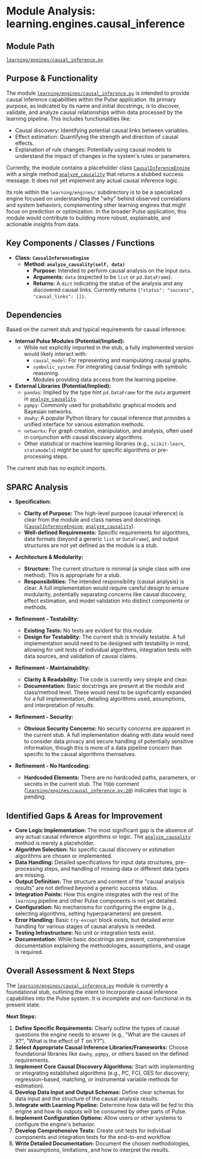 # Module Analysis: learning.engines.causal_inference

## Module Path

[`learning/engines/causal_inference.py`](learning/engines/causal_inference.py:1)

## Purpose & Functionality

The module [`learning/engines/causal_inference.py`](learning/engines/causal_inference.py:1) is intended to provide causal inference capabilities within the Pulse application. Its primary purpose, as indicated by its name and initial docstrings, is to discover, validate, and analyze causal relationships within data processed by the learning pipeline. This includes functionalities like:

*   Causal discovery: Identifying potential causal links between variables.
*   Effect estimation: Quantifying the strength and direction of causal effects.
*   Explanation of rule changes: Potentially using causal models to understand the impact of changes in the system's rules or parameters.

Currently, the module contains a placeholder class [`CausalInferenceEngine`](learning/engines/causal_inference.py:7) with a single method [`analyze_causality`](learning/engines/causal_inference.py:11) that returns a stubbed success message. It does not yet implement any actual causal inference logic.

Its role within the `learning/engines/` subdirectory is to be a specialized engine focused on understanding the "why" behind observed correlations and system behaviors, complementing other learning engines that might focus on prediction or optimization. In the broader Pulse application, this module would contribute to building more robust, explainable, and actionable insights from data.

## Key Components / Classes / Functions

*   **Class: `CausalInferenceEngine`**
    *   **Method: `analyze_causality(self, data)`**
        *   **Purpose:** Intended to perform causal analysis on the input `data`.
        *   **Arguments:** `data` (expected to be `list` or `pd.DataFrame`).
        *   **Returns:** A `dict` indicating the status of the analysis and any discovered causal links. Currently returns `{"status": "success", "causal_links": []}`.

## Dependencies

Based on the current stub and typical requirements for causal inference:

*   **Internal Pulse Modules (Potential/Implied):**
    *   While not explicitly imported in the stub, a fully implemented version would likely interact with:
        *   `causal_model`: For representing and manipulating causal graphs.
        *   `symbolic_system`: For integrating causal findings with symbolic reasoning.
        *   Modules providing data access from the learning pipeline.
*   **External Libraries (Potential/Implied):**
    *   `pandas`: Implied by the type hint `pd.DataFrame` for the `data` argument in [`analyze_causality`](learning/engines/causal_inference.py:11).
    *   `pgmpy`: Commonly used for probabilistic graphical models and Bayesian networks.
    *   `dowhy`: A popular Python library for causal inference that provides a unified interface for various estimation methods.
    *   `networkx`: For graph creation, manipulation, and analysis, often used in conjunction with causal discovery algorithms.
    *   Other statistical or machine learning libraries (e.g., `scikit-learn`, `statsmodels`) might be used for specific algorithms or pre-processing steps.

The current stub has no explicit imports.

## SPARC Analysis

*   **Specification:**
    *   **Clarity of Purpose:** The high-level purpose (causal inference) is clear from the module and class names and docstrings ([`CausalInferenceEngine`](learning/engines/causal_inference.py:1), [`analyze_causality`](learning/engines/causal_inference.py:11)).
    *   **Well-defined Requirements:** Specific requirements for algorithms, data formats (beyond a generic `list` or `DataFrame`), and output structures are not yet defined as the module is a stub.

*   **Architecture & Modularity:**
    *   **Structure:** The current structure is minimal (a single class with one method). This is appropriate for a stub.
    *   **Responsibilities:** The intended responsibility (causal analysis) is clear. A full implementation would require careful design to ensure modularity, potentially separating concerns like causal discovery, effect estimation, and model validation into distinct components or methods.

*   **Refinement - Testability:**
    *   **Existing Tests:** No tests are evident for this module.
    *   **Design for Testability:** The current stub is trivially testable. A full implementation would need to be designed with testability in mind, allowing for unit tests of individual algorithms, integration tests with data sources, and validation of causal claims.

*   **Refinement - Maintainability:**
    *   **Clarity & Readability:** The code is currently very simple and clear.
    *   **Documentation:** Basic docstrings are present at the module and class/method level. These would need to be significantly expanded for a full implementation, detailing algorithms used, assumptions, and interpretation of results.

*   **Refinement - Security:**
    *   **Obvious Security Concerns:** No security concerns are apparent in the current stub. A full implementation dealing with data would need to consider data privacy and secure handling of potentially sensitive information, though this is more of a data pipeline concern than specific to the causal algorithms themselves.

*   **Refinement - No Hardcoding:**
    *   **Hardcoded Elements:** There are no hardcoded paths, parameters, or secrets in the current stub. The `TODO` comment ([`learning/engines/causal_inference.py:20`](learning/engines/causal_inference.py:20)) indicates that logic is pending.

## Identified Gaps & Areas for Improvement

*   **Core Logic Implementation:** The most significant gap is the absence of any actual causal inference algorithms or logic. The [`analyze_causality`](learning/engines/causal_inference.py:11) method is merely a placeholder.
*   **Algorithm Selection:** No specific causal discovery or estimation algorithms are chosen or implemented.
*   **Data Handling:** Detailed specifications for input data structures, pre-processing steps, and handling of missing data or different data types are missing.
*   **Output Definition:** The structure and content of the "causal analysis results" are not defined beyond a generic success status.
*   **Integration Points:** How this engine integrates with the rest of the `learning` pipeline and other Pulse components is not yet detailed.
*   **Configuration:** No mechanisms for configuring the engine (e.g., selecting algorithms, setting hyperparameters) are present.
*   **Error Handling:** Basic `try-except` block exists, but detailed error handling for various stages of causal analysis is needed.
*   **Testing Infrastructure:** No unit or integration tests exist.
*   **Documentation:** While basic docstrings are present, comprehensive documentation explaining the methodologies, assumptions, and usage is required.

## Overall Assessment & Next Steps

The [`learning/engines/causal_inference.py`](learning/engines/causal_inference.py:1) module is currently a foundational stub, outlining the intent to incorporate causal inference capabilities into the Pulse system. It is incomplete and non-functional in its present state.

**Next Steps:**

1.  **Define Specific Requirements:** Clearly outline the types of causal questions the engine needs to answer (e.g., "What are the causes of X?", "What is the effect of T on Y?").
2.  **Select Appropriate Causal Inference Libraries/Frameworks:** Choose foundational libraries like `dowhy`, `pgmpy`, or others based on the defined requirements.
3.  **Implement Core Causal Discovery Algorithms:** Start with implementing or integrating established algorithms (e.g., PC, FCI, GES for discovery; regression-based, matching, or instrumental variable methods for estimation).
4.  **Develop Data Input and Output Schemas:** Define clear schemas for data input and the structure of the causal analysis results.
5.  **Integrate with Learning Pipeline:** Determine how data will be fed to this engine and how its outputs will be consumed by other parts of Pulse.
6.  **Implement Configuration Options:** Allow users or other systems to configure the engine's behavior.
7.  **Develop Comprehensive Tests:** Create unit tests for individual components and integration tests for the end-to-end workflow.
8.  **Write Detailed Documentation:** Document the chosen methodologies, their assumptions, limitations, and how to interpret the results.